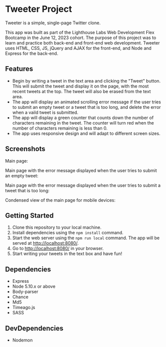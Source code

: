 # Tweeter Project

Tweeter is a simple, single-page Twitter clone.

This app was built as part of the Lighthouse Labs Web Development Flex Bootcamp in the June 12, 2023 cohort. The purpose of this project was to learn and practice both back-end and front-end web development. Tweeter uses  HTML, CSS, JS, jQuery and AJAX for the front-end, and Node and Express for the back-end.

## Features

- Begin by writing a tweet in the text area and clicking the "Tweet" button. This will submit the tweet and display it on the page, with the most recent tweets at the top. The tweet will also be erased from the text area.
- The app will display an animated scrolling error message if the user tries to submit an empty tweet or a tweet that is too long, and delete the error when a vaild tweet is submitted.
- The app will display a green counter that counts down the number of characters remaining in the tweet. The counter will turn red when the number of characters remaining is less than 0.
- The app uses responsive design and will adapt to different screen sizes.


## Screenshots

Main page: 

Main page with the error message displayed when the user tries to submit an empty tweet:

Main page with the error message displayed when the user tries to submit a tweet that is too long:

Condensed view of the main page for mobile devices:



## Getting Started

1. Clone this repository to your local machine. 
2. Install dependencies using the `npm install` command.
3. Start the web server using the `npm run local` command. The app will be served at <http://localhost:8080/>.
4. Go to <http://localhost:8080/> in your browser.
5. Start writing your tweets in the text box and have fun! 

## Dependencies 

- Express
- Node 5.10.x or above
- Body-parser
- Chance
- Md5
- Timeago.js
- SASS

## DevDependencies

- Nodemon